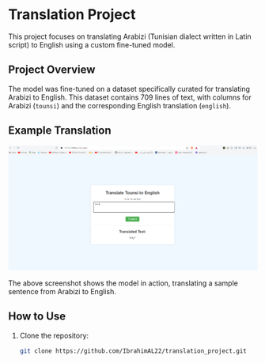 # Translation Project

This project focuses on translating Arabizi (Tunisian dialect written in Latin script) to English using a custom fine-tuned model.

## Project Overview

The model was fine-tuned on a dataset specifically curated for translating Arabizi to English. This dataset contains 709 lines of text, with columns for Arabizi (`tounsi`) and the corresponding English translation (`english`).

## Example Translation

![Screenshot of Translation](captures/Screenshot%202024-08-25%20122149.png)

The above screenshot shows the model in action, translating a sample sentence from Arabizi to English.

## How to Use

1. Clone the repository:
   ```bash
   git clone https://github.com/IbrahimAL22/translation_project.git
